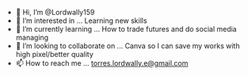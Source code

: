 - 👋 Hi, I’m @Lordwally159
- 👀 I’m interested in ... Learning new skills
- 🌱 I’m currently learning ... How to trade futures and do social media managing 
- 💞️ I’m looking to collaborate on ... Canva so I can save my works with high pixel/better quality 
- 📫 How to reach me ... torres.lordwally.e@gmail.com

<!---
Lordwally159/Lordwally159 is a ✨ special ✨ repository because its `README.md` (this file) appears on your GitHub profile.
You can click the Preview link to take a look at your changes.
--->
